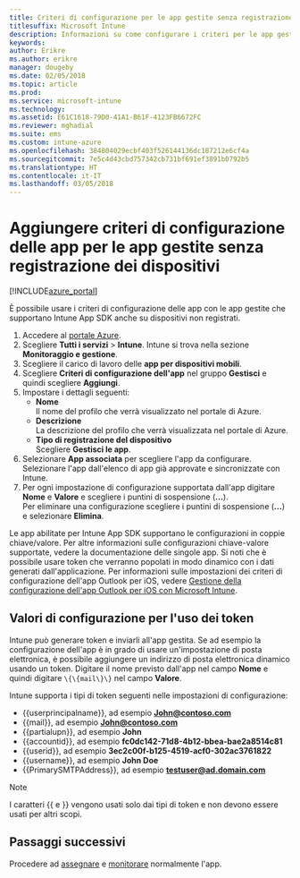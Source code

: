 ```yaml
---
title: Criteri di configurazione per le app gestite senza registrazione dei dispositivi
titlesuffix: Microsoft Intune
description: Informazioni su come configurare i criteri per le app gestite senza registrazione dei dispositivi.
keywords: 
author: Erikre
ms.author: erikre
manager: dougeby
ms.date: 02/05/2018
ms.topic: article
ms.prod: 
ms.service: microsoft-intune
ms.technology: 
ms.assetid: E61C1618-79D0-41A1-B61F-4123FB6672FC
ms.reviewer: mghadial
ms.suite: ems
ms.custom: intune-azure
ms.openlocfilehash: 384804029ecbf403f526144136dc187212e6cf4a
ms.sourcegitcommit: 7e5c4d43cbd757342cb731bf691ef3891b0792b5
ms.translationtype: HT
ms.contentlocale: it-IT
ms.lasthandoff: 03/05/2018
---
```

# <a name="add-app-configuration-policies-for-managed-apps-without-device-enrollment"></a>Aggiungere criteri di configurazione delle app per le app gestite senza registrazione dei dispositivi

[!INCLUDE[azure_portal](./includes/azure_portal.md)]

È possibile usare i criteri di configurazione delle app con le app gestite che supportano Intune App SDK anche su dispositivi non registrati. 

1. Accedere al [portale Azure](https://portal.azure.com).
2. Scegliere **Tutti i servizi** > **Intune**. Intune si trova nella sezione **Monitoraggio e gestione**.
3. Scegliere il carico di lavoro delle **app per dispositivi mobili**.
4. Scegliere **Criteri di configurazione dell'app** nel gruppo **Gestisci** e quindi scegliere **Aggiungi**.
5. Impostare i dettagli seguenti:
    - **Nome**  
      Il nome del profilo che verrà visualizzato nel portale di Azure.
    - **Descrizione**  
      La descrizione del profilo che verrà visualizzata nel portale di Azure.
    - **Tipo di registrazione del dispositivo**  
      Scegliere **Gestisci le app**.
6. Selezionare **App associata** per scegliere l'app da configurare. Selezionare l'app dall'elenco di app già approvate e sincronizzate con Intune.
7. Per ogni impostazione di configurazione supportata dall'app digitare **Nome** e **Valore** e scegliere i puntini di sospensione (**...**).  
    Per eliminare una configurazione scegliere i puntini di sospensione (**...**) e selezionare **Elimina**.  
    
Le app abilitate per Intune App SDK supportano le configurazioni in coppie chiave/valore. Per altre informazioni sulle configurazioni chiave-valore supportate, vedere la documentazione delle singole app. Si noti che è possibile usare token che verranno popolati in modo dinamico con i dati generati dall'applicazione. Per informazioni sulle impostazioni dei criteri di configurazione dell'app Outlook per iOS, vedere [Gestione della configurazione dell'app Outlook per iOS con Microsoft Intune](https://technet.microsoft.com/en-us/library/mt813789(v=exchg.150).aspx).

## <a name="configuration-values-for-using-tokens"></a>Valori di configurazione per l'uso dei token

Intune può generare token e inviarli all'app gestita. Se ad esempio la configurazione dell'app è in grado di usare un'impostazione di posta elettronica, è possibile aggiungere un indirizzo di posta elettronica dinamico usando un token. Digitare il nome previsto dall'app nel campo **Nome** e quindi digitare `\{\{mail\}\}` nel campo **Valore**.

Intune supporta i tipi di token seguenti nelle impostazioni di configurazione:

- \{\{userprincipalname\}\}, ad esempio **John@contoso.com**
- \{\{mail\}\}, ad esempio **John@contoso.com**
- \{\{partialupn\}\}, ad esempio **John**
- \{\{accountid\}\}, ad esempio **fc0dc142-71d8-4b12-bbea-bae2a8514c81**
- \{\{userid\}\}, ad esempio **3ec2c00f-b125-4519-acf0-302ac3761822**
- \{\{username\}\}, ad esempio **John Doe**
- \{\{PrimarySMTPAddress\}\}, ad esempio **testuser@ad.domain.com** 


> [!Note]  
> I caratteri \{\{ e \}\} vengono usati solo dai tipi di token e non devono essere usati per altri scopi.

## <a name="next-steps"></a>Passaggi successivi

Procedere ad [assegnare](apps-deploy.md) e [monitorare](apps-monitor.md) normalmente l'app.

